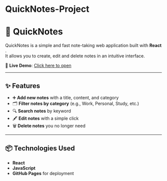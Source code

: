 # QuickNotes-Project
# 📝 QuickNotes

QuickNotes is a simple and fast note-taking web application built with **React** .  
It allows you to create, edit and delete notes in an intuitive interface.

🚀 **Live Demo**: [Click here to open](https://orhai1.github.io/QuickNotes-Project/)

---

## ✨ Features

- ➕ **Add new notes** with a title, content, and category
- 🗂 **Filter notes by category** (e.g., Work, Personal, Study, etc.)
- 🔍 **Search notes** by keyword
- 🖋 **Edit notes** with a simple click
- 🗑 **Delete notes** you no longer need


---

## 📦 Technologies Used

- **React**
- **JavaScript**
- **GitHub Pages** for deployment




